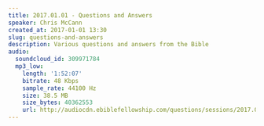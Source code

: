 ```yaml
---
title: 2017.01.01 - Questions and Answers
speaker: Chris McCann
created_at: 2017-01-01 13:30
slug: questions-and-answers
description: Various questions and answers from the Bible
audio:
  soundcloud_id: 309971784
  mp3_low:
    length: '1:52:07'
    bitrate: 48 Kbps
    sample_rate: 44100 Hz
    size: 38.5 MB
    size_bytes: 40362553
    url: http://audiocdn.ebiblefellowship.com/questions/sessions/2017.01.01_McCann_-_Questions_and_Answers.mp3
---
```

